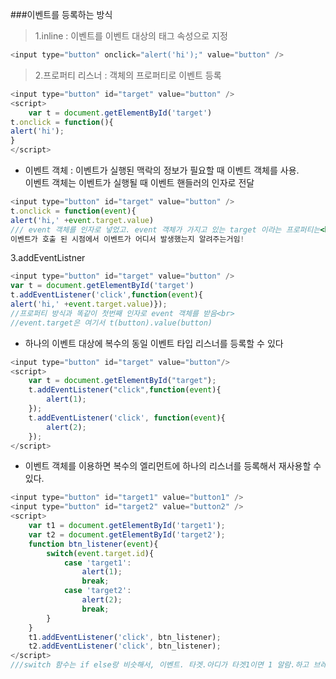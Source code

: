 ###이벤트를 등록하는 방식
> 1.inline :  이벤트를 이벤트 대상의 태그 속성으로 지정
```javascript
<input type="button" onclick="alert('hi');" value="button" />
```
> 2.프로퍼티 리스너 : 객체의 프로퍼티로 이벤트 등록
```javascript
<input type="button" id="target" value="button" />
<script>
    var t = document.getElementById('target')
t.onclick = function(){
alert('hi');
}
</script>
```

- 이벤트 객체 : 이벤트가 실행된 맥락의 정보가 필요할 때 이벤트 객체를 사용.
<br>이벤트 객체는 이벤트가 실행될 때 이벤트 핸들러의 인자로 전달
```javascript
<input type="button" id="target" value="button" />
t.onclick = function(event){
alert('hi,' +event.target.value)
/// event 객체를 인자로 넣었고. event 객체가 가지고 있는 target 이라는 프로퍼티는<br>
이벤트가 호출 된 시점에서 이벤트가 어디서 발생했는지 알려주는거임!
```

3.addEventListner 
```javascript
<input type="button" id="target" value="button" />
var t = document.getElementById('target')
t.addEventListener('click',function(event){
alert('hi,' +event.target.value)});
//프로퍼티 방식과 똑같이 첫번째 인자로 event 객체를 받음<br>
//event.target은 여기서 t(button).value(button)
```
- 하나의 이벤트 대상에 복수의 동일 이벤트 타입 리스너를 등록할 수 있다<br>
```javascript
<input type="button" id="target" value="button"/>
<script>
    var t = document.getElementById("target");
    t.addEventListener("click",function(event){
        alert(1);
    });
    t.addEventListener('click', function(event){
        alert(2);
    });
</script>
```
- 이벤트 객체를 이용하면 복수의 엘리먼트에 하나의 리스너를 등록해서 재사용할 수 있다.
```javascript
<input type="button" id="target1" value="button1" />
<input type="button" id="target2" value="button2" />
<script>
    var t1 = document.getElementById('target1');
    var t2 = document.getElementById('target2');
    function btn_listener(event){
        switch(event.target.id){
            case 'target1':
                alert(1);
                break;
            case 'target2':
                alert(2);
                break;
        }
    }
    t1.addEventListener('click', btn_listener);
    t2.addEventListener('click', btn_listener);
</script>
///switch 함수는 if else랑 비슷해서, 이벤트. 타겟.아디가 타겟1이면 1 알람.하고 브레이크(끝)
```
